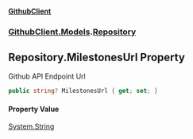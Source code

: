 #### [GithubClient](index 'index')
### [GithubClient.Models](GithubClient.Models 'GithubClient.Models').[Repository](GithubClient.Models.Repository 'GithubClient.Models.Repository')

## Repository.MilestonesUrl Property

Github API Endpoint Url

```csharp
public string? MilestonesUrl { get; set; }
```

#### Property Value
[System.String](https://docs.microsoft.com/en-us/dotnet/api/System.String 'System.String')